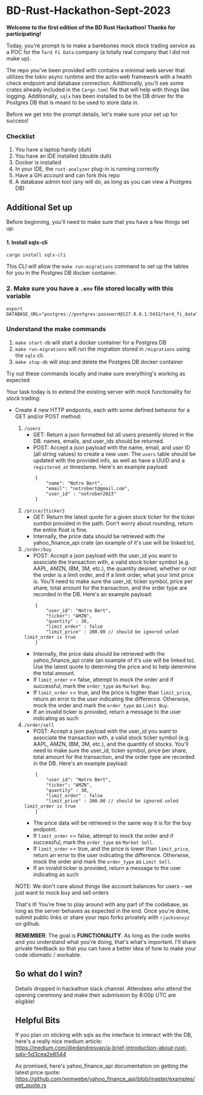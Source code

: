 # BD-Rust-Hackathon-Sept-2023

**Welcome to the first edition of the BD Rust Hackathon! Thanks for participating!**

Today, you're prompt is to make a barebones mock stock trading service as a POC for the `Tard Fi Data` company (a totally real company that I did not make up).

The repo you've been provided with contains a minimal web server that utilizes the tokio async runtime and the actix-web framework with a health check endpoint and database connection. Additionally, you'll see some crates already included in the `Cargo.toml` file that will help with things like logging. Additionally, `sqlx` has been installed to be the DB driver for the Postgres DB that is meant to be used to store data in. 

Before we get into the prompt details, let's make sure your set up for success!

### Checklist
1. You have a laptop handy (duh)
2. You have an IDE installed (double duh)
3. Docker is installed
4. In your IDE, the `rust-analyzer` plug-in is running correctly
5. Have a GH account and can fork this repo
6. A database admin tool (any will do, as long as you can view a Postgres DB)


## Additional Set up

Before beginning, you'll need to make sure that you have a few things set up:

#### 1. Install sqlx-cli
```
cargo install sqlx-cli
```

This CLI will allow the `make run-migrations` command to set up the tables for you in the Postgres DB docker container.

### 2. Make sure you have a `.env` file stored locally with this variable
```
export DATABASE_URL="postgres://postgres:password@127.0.0.1:5432/tard_fi_data"
```

### Understand the make commands
1. `make start-db` will start a docker container for a Postgres DB
2. `make run-migrations` will run the migration stored in `/migrations` using the `sqlx` cli. 
3. `make stop-db` will stop and delete the Postgres DB docker container

Try out these commands locally and make sure everything's working as expected

Your task today is to extend the existing server with mock functionality for stock trading:
- Create 4 new HTTP endpoints, each with some defined behavior for a GET and/or POST method:
    1. `/users`
        - GET: Return a json formatted list all users presently stored in the DB. names, emails, and user_ids should be returned.
        - POST: Accept a json payload with the name, email, and user ID (all string values) to create a new user. The `users` table should be updated with the provided info, as well as have a UUID and a `registered_at` timestamp. Here's an example payload: 
        ```
            {
                "name": "Notro Bert",
                "email": "notrobert@gmail.com",
                "user_id" : "notrober2023"
            }   
         ```
    2. `/price/{ticker}`
        - GET: Return the latest quote for a given stock ticker for the ticker sumbol provided in the path. Don't worry about rounding, return the entire float is fine.
        - Internally, the price data should be retrieved with the yahoo_finance_api crate (an example of it's use will be linked to).
    3. `/order/buy`
        - POST: Accept a json payload with the user_id you want to associate the transaction with, a valid stock ticker symbol (e.g. AAPL, AMZN, IBM, 3M, etc.), the quantity desired, whether or not the order is a limit order, and if a limit order, what your limit price is. You'll need to make sure the user_id, ticker symbol, price per share, total amount for the transaction, and the order type are recorded in the DB. Here's an example payload: 
        ```
            {
                "user_id": "Notro Bert",
                "ticker": "AMZN",
                "quantity" : 30,
                "limit_order" : false
                "limit_price" : 200.00 // should be ignored unled limit_order is true 
            }   
         ```
        - Internally, the price data should be retrieved with the yahoo_finance_api crate (an example of it's use will be linked to). Use the latest quote to determing the price and to help determine the total amount.
        - If `limit_order` == false, attempt to mock the order and if successful, mark the `order_type` as `Market Buy`.
        - If `limit_order` == true, and the price is higher than `limit_price`, return an error to the user indicating the difference. Otherwise, mock the order and mark the `order_type` as `Limit Buy`.
        - If an invalid ticker is provided, return a message to the user indicating as such
    4. `/order/sell`
         - POST: Accept a json payload with the user_id you want to associate the transaction with, a valid stock ticker symbol (e.g. AAPL, AMZN, IBM, 3M, etc.), and the quantity of stocks. You'll need to make sure the user_id, ticker symbol, price per share, total amount for the transaction, and the order type are recorded in the DB. Here's an example payload: 
        ```
            {
                "user_id": "Notro Bert",
                "ticker": "AMZN",
                "quantity" : 30,
                "limit_order" : false
                "limit_price" : 200.00 // should be ignored unled limit_order is true 
            }   
         ```
         - The price data will be retrieved in the same way it is for the buy endpoint.
        - If `limit_order` == false, attempt to mock the order and if successful, mark the `order_type` as `Market Sell`.
        - If `limit_order` == true, and the price is lower than `limit_price`, return an error to the user indicating the difference. Otherwise, mock the order and mark the `order_type` as `Limit Sell`.
         - If an invalid ticker is provided, return a message to the user indicating as such

    NOTE: We don't care about things like account balances for users - we just want to mock buy and sell orders

    That's it! You're free to play around with any part of the codebase, as long as the server behaves as expected in the end. 
    Once you're done, submit public links or share your repo forks privately with `rjacksonxyz` on github. 

    **REMEMBER**: The goal is **FUNCTIONALITY**. As long as the code works and you understand what you're doing, that's what's important. I'll share private feedback so that you can have a better idea of how to make your code idiomatic / workable.

    ## So what do I win?

    Details dropped in hackathon slack channel. Attendees who attend the opening ceremony and make their submission by 8:00p UTC are eligible!

    ## Helpful Bits

    If you plan on sticking with sqlx as the interface to interact with the DB, here's a really nice medium article: https://medium.com/@edandresvan/a-brief-introduction-about-rust-sqlx-5d3cea2e8544
    
    As promised, here's yahoo_finance_api documentation on getting the latest price quote: https://github.com/xemwebe/yahoo_finance_api/blob/master/examples/get_quote.rs

